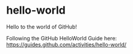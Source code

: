 # hello-world
Hello to the world of GitHub!

Following the GitHub HelloWorld Guide here: https://guides.github.com/activities/hello-world/
